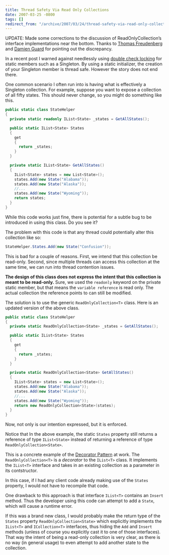 ```yaml
---
title: Thread Safety Via Read Only Collections
date: 2007-03-25 -0800
tags: []
redirect_from: "/archive/2007/03/24/thread-safety-via-read-only-collections.aspx/"
---
```


UPDATE: Made some corrections to the discussion of ReadOnlyCollection’s
interface implementations near the bottom. Thanks to [Thomas
Freudenberg](http://thomasfreudenberg.com/ "Thomas Freudenberg") and
[Damien Guard](http://www.damieng.com/blog/ "Damien Guard") for pointing
out the discrepancy.

In a recent post I warned against needlessly using [double check
locking](https://haacked.com/archive/2007/03/19/double-check-locking-and-other-premature-optimizations-can-shoot-you.aspx "Double Check Locking")
for static members such as a Singleton. By using a static initializer,
the creation of your Singleton member is thread safe. However the story
does not end there.

One common scenario I often run into is having what is effectively a
Singleton collection. For example, suppose you want to expose a
collection of all fifty states. This should never change, so you might
do something like this.

```csharp
public static class StateHelper
{
  private static readonly IList<State> _states = GetAllStates();

  public static IList<State> States
  {
    get
    {
      return _states;
    }
  }

  private static IList<State> GetAllStates()
  {
    IList<State> states = new List<State>();
    states.Add(new State("Alabama"));
    states.Add(new State("Alaska"));
    //...
    states.Add(new State("Wyoming"));
    return states;
  }
}
```

While this code works just fine, there is potential for a subtle bug to
be introduced in using this class. Do you see it?

The problem with this code is that any thread could potentially alter
this collection like so:

```csharp
StateHelper.States.Add(new State("Confusion"));
```

This is bad for a couple of reasons. First, we intend that this
collection be read-only. Second, since multiple threads can access this
collection at the same time, we can run into thread contention issues.

**The design of this class does not express the intent that this
collection is meant to be read-only.** Sure, we used the `readonly`
keyword on the private static member, but that means the
`variable reference` is read only. The actual collection the reference
points to can still be modified.

The solution is to use the generic `ReadOnlyCollection<T>` class. Here
is an updated version of the above class.

```csharp
public static class StateHelper
{
  private static ReadOnlyCollection<State> _states = GetAllStates();

  public static IList<State> States
  {
    get
    {
      return _states;
    }
  }

  private static ReadOnlyCollection<State> GetAllStates()
  {
    IList<State> states = new List<State>();
    states.Add(new State("Alabama"));
    states.Add(new State("Alaska"));
    //...
    states.Add(new State("Wyoming"));
    return new ReadOnlyCollection<State>(states);
  }
}
```

Now, not only is our intention expressed, but it is enforced.

Notice that In the above example, the static `States` property still
returns a reference of type `IList<State>` instead of returning a
reference of type `ReadOnlyCollection<State>`.

This is a concrete example of the [Decorator
Pattern](http://en.wikipedia.org/wiki/Decorator_pattern "Decorator Pattern")
at work. The `ReadOnlyCollection<T>` is a *decorator* to the `IList<T>`
class. It implements the `IList<T>` interface and takes in an existing
collection as a parameter in its contstructor.

In this case, if I had any client code already making use of the
`States` property, I would not have to recompile that code.

One drawback to this approach is that interface `IList<T>` contains
an `Insert` method. Thus the developer using this code can attempt to
add a `State`, which will cause a runtime error.

If this was a brand new class, I would probably make the return type of
the `States` property `ReadOnlyCollection<State>` which explicitly
implements the `IList<T>` and `ICollection<T>` interfaces, thus hiding
the `Add` and `Insert` methods (unless of course you explicitly cast it
to one of those interfaces). That way the intent of being a read-only
collection is very clear, as there is no way (in general usage) to even
attempt to add another state to the collection.

